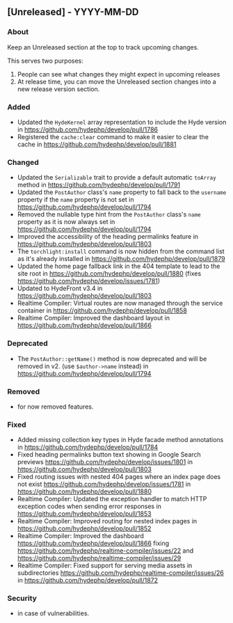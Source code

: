 ## [Unreleased] - YYYY-MM-DD

### About

Keep an Unreleased section at the top to track upcoming changes.

This serves two purposes:

1. People can see what changes they might expect in upcoming releases
2. At release time, you can move the Unreleased section changes into a new release version section.

### Added
- Updated the `HydeKernel` array representation to include the Hyde version in https://github.com/hydephp/develop/pull/1786
- Registered the `cache:clear` command to make it easier to clear the cache in https://github.com/hydephp/develop/pull/1881

### Changed
- Updated the `Serializable` trait to provide a default automatic `toArray` method in https://github.com/hydephp/develop/pull/1791
- Updated the `PostAuthor` class's `name` property to fall back to the `username` property if the `name` property is not set in https://github.com/hydephp/develop/pull/1794
- Removed the nullable type hint from the `PostAuthor` class's `name` property as it is now always set in https://github.com/hydephp/develop/pull/1794
- Improved the accessibility of the heading permalinks feature in https://github.com/hydephp/develop/pull/1803
- The `torchlight:install` command is now hidden from the command list as it's already installed in https://github.com/hydephp/develop/pull/1879
- Updated the home page fallback link in the 404 template to lead to the site root in https://github.com/hydephp/develop/pull/1880 (fixes https://github.com/hydephp/develop/issues/1781)
- Updated to HydeFront v3.4 in https://github.com/hydephp/develop/pull/1803
- Realtime Compiler: Virtual routes are now managed through the service container in https://github.com/hydephp/develop/pull/1858
- Realtime Compiler: Improved the dashboard layout in https://github.com/hydephp/develop/pull/1866

### Deprecated
- The `PostAuthor::getName()` method is now deprecated and will be removed in v2. (use `$author->name` instead) in https://github.com/hydephp/develop/pull/1794

### Removed
- for now removed features.

### Fixed
- Added missing collection key types in Hyde facade method annotations in https://github.com/hydephp/develop/pull/1784
- Fixed heading permalinks button text showing in Google Search previews https://github.com/hydephp/develop/issues/1801 in https://github.com/hydephp/develop/pull/1803
- Fixed routing issues with nested 404 pages where an index page does not exist https://github.com/hydephp/develop/issues/1781 in https://github.com/hydephp/develop/pull/1880
- Realtime Compiler: Updated the exception handler to match HTTP exception codes when sending error responses in https://github.com/hydephp/develop/pull/1853
- Realtime Compiler: Improved routing for nested index pages in https://github.com/hydephp/develop/pull/1852
- Realtime Compiler: Improved the dashboard https://github.com/hydephp/develop/pull/1866 fixing https://github.com/hydephp/realtime-compiler/issues/22 and https://github.com/hydephp/realtime-compiler/issues/29
- Realtime Compiler: Fixed support for serving media assets in subdirectories https://github.com/hydephp/realtime-compiler/issues/26 in https://github.com/hydephp/develop/pull/1872

### Security
- in case of vulnerabilities.
